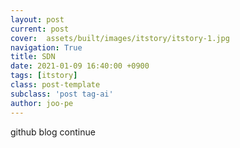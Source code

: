 ```yaml
---
layout: post
current: post
cover:  assets/built/images/itstory/itstory-1.jpg
navigation: True
title: SDN
date: 2021-01-09 16:40:00 +0900
tags: [itstory]
class: post-template
subclass: 'post tag-ai'
author: joo-pe
---
```


github blog continue